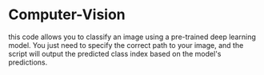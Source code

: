 # Computer-Vision
this code allows you to classify an image using a pre-trained deep learning model. You just need to specify the correct path to your image, and the script will output the predicted class index based on the model's predictions.
